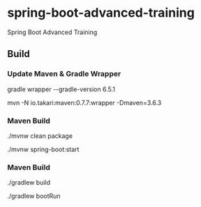 # spring-boot-advanced-training
Spring Boot Advanced Training


## Build 

### Update Maven & Gradle Wrapper 


gradle wrapper --gradle-version 6.5.1

mvn -N io.takari:maven:0.7.7:wrapper -Dmaven=3.6.3


### Maven Build 

./mvnw clean package

./mvnw  spring-boot:start

### Maven Build 
./gradlew build

./gradlew bootRun
